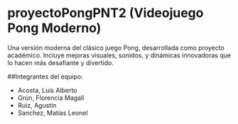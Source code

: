 # proyectoPongPNT2 (Videojuego Pong Moderno)

Una versión moderna del clásico juego Pong, desarrollada como proyecto académico. 
Incluye mejoras visuales, sonidos, y dinámicas innovadoras que lo hacen más desafiante y divertido.

##Integrantes del equipo:
- Acosta, Luis Alberto
- Grún, Florencia Magalí
- Ruiz, Agustín
- Sanchez, Matías Leonel

